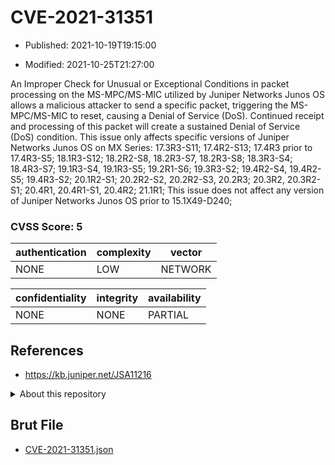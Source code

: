 # CVE-2021-31351

- Published: 2021-10-19T19:15:00

- Modified: 2021-10-25T21:27:00

An Improper Check for Unusual or Exceptional Conditions in packet processing on the MS-MPC/MS-MIC utilized by Juniper Networks Junos OS allows a malicious attacker to send a specific packet, triggering the MS-MPC/MS-MIC to reset, causing a Denial of Service (DoS). Continued receipt and processing of this packet will create a sustained Denial of Service (DoS) condition. This issue only affects specific versions of Juniper Networks Junos OS on MX Series: 17.3R3-S11; 17.4R2-S13; 17.4R3 prior to 17.4R3-S5; 18.1R3-S12; 18.2R2-S8, 18.2R3-S7, 18.2R3-S8; 18.3R3-S4; 18.4R3-S7; 19.1R3-S4, 19.1R3-S5; 19.2R1-S6; 19.3R3-S2; 19.4R2-S4, 19.4R2-S5; 19.4R3-S2; 20.1R2-S1; 20.2R2-S2, 20.2R2-S3, 20.2R3; 20.3R2, 20.3R2-S1; 20.4R1, 20.4R1-S1, 20.4R2; 21.1R1; This issue does not affect any version of Juniper Networks Junos OS prior to 15.1X49-D240;

### CVSS Score: **5**

| authentication | complexity | vector |
| --- | --- | --- |
| NONE | LOW | NETWORK |

| confidentiality | integrity | availability |
| --- | --- | --- |
| NONE | NONE | PARTIAL |

## References

* https://kb.juniper.net/JSA11216

<details>
<summary>About this repository</summary> 

  This repository is part of the project [Live Hack CVE](https://github.com/Live-Hack-CVE). Main website can be found [www.live-hack.org](https://www.live-hack.org) 
  
  Made by [Sn0wAlice](https://github.com/Sn0wAlice) for the people that care about security and need to have a feed of the latest CVEs. Hope you enjoy it, don't forget to star the repo and follow me on [Twitter](https://twitter.com/Sn0wAlice) and [Github](https://github.com/Sn0wAlice). And that is my [personnal website](https://www.alice-snow.me/)

  - [Home Page](https://github.com/Live-Hack-CVE)
  - [Framework](https://github.com/Live-Hack-CVE/cve-framework)
  - [CVE database](https://github.com/Live-Hack-CVE/full_database)
  - [Changelog](https://github.com/Live-Hack-CVE/Changelog)
</details>

## Brut File

* [CVE-2021-31351.json](https://raw.githubusercontent.com/Live-Hack-CVE/full_database/main/cves/2021/CVE-2021-31351.json)

